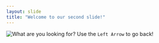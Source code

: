 ```yaml
---
layout: slide
title: "Welcome to our second slide!"
---
```

![What are you looking for?](https://www.funnymemes.net/wp-content/uploads/2014/12/Funny-Memes---wrong-bookstore.jpg)
Use the `Left Arrow` to go back!
